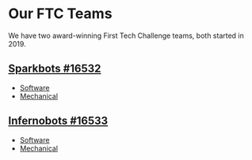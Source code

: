 # Our FTC Teams

We have two award-winning First Tech Challenge teams, both started in 2019.

## [Sparkbots #16532](sparkbots/sparkbots.md)

* [Software](sparkbots/software/software.md)
* [Mechanical](sparkbots/mechanical/mechanical.md)

## [Infernobots #16533](infernobots/infernobots.md)

* [Software](infernobots/software/software.md)
* [Mechanical](infernobots/mechanical/mechanical.md)
